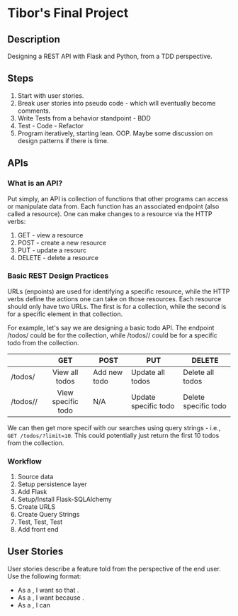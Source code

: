 # Tibor's Final Project

## Description

Designing a REST API with Flask and Python, from a TDD perspective.

## Steps

1. Start with user stories. 
2. Break user stories into pseudo code - which will eventually become comments.
3. Write Tests from a behavior standpoint - BDD
4. Test - Code - Refactor
5. Program iteratively, starting lean. OOP. Maybe some discussion on design patterns if there is time.

## APIs

### What is an API?

Put simply, an API is collection of functions that other programs can access or manipulate data from. Each function has an associated endpoint (also called a resource). One can make changes to a resource via the HTTP verbs:
1. GET - view a resource
2. POST - create a new resource
3. PUT - update a resourc
4. DELETE - delete a resource

### Basic REST Design Practices

URLs (enpoints) are used for identifying a specific resource, while the HTTP verbs define the actions one can take on those resources. Each resource should only have two URLs. The first is for a collection, while the second is for a specific element in that collection.

For example, let's say we are designing a basic todo API. The endpoint /todos/ could be for the collection, while /todos/<id>/ could be for a specific todo from the collection.

|              |         GET        | POST         | PUT                  | DELETE               |
|--------------|:------------------:|--------------|----------------------|----------------------|
| /todos/      | View all todos     | Add new todo | Update all todos     | Delete all todos     |
| /todos/<id>/ | View specific todo | N/A          | Update specific todo | Delete specific todo |

We can then get more specif with our searches using query strings - i.e., `GET /todos/?limit=10`. This could potentially just return the first 10 todos from the collection.

### Workflow

1. Source data
2. Setup persistence layer
3. Add Flask
4. Setup/Install Flask-SQLAlchemy
5. Create URLS
6. Create Query Strings
7. Test, Test, Test
8. Add front end

## User Stories

User stories describe a feature told from the perspective of the end user. Use the following format:

- As a <type of user>, I want <some goal or feature> so that <some reason>.
- As a <type of user>, I want <some goal or feature> because <some reason>.
- As a <type of user>, I can <some goal or feature>


